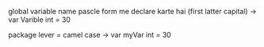 global variable name pascle form me declare karte hai
(first latter capital)      -> var Varible int = 30 

package lever = camel case -> var myVar int = 30